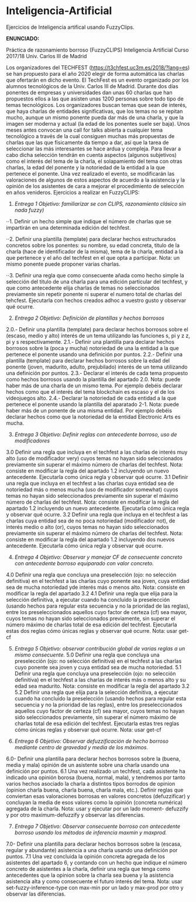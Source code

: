 # Inteligencia-Artificial

Ejercicios de Inteligencia artifical usando FuzzyClips.

**ENUNCIADO:**

Práctica de razonamiento borroso (FuzzyCLIPS) Inteligencia Artificial Curso 2017/18
Univ. Carlos III de Madrid

Los organizadores del TECHFEST (https://t3chfest.uc3m.es/2018/?lang=es) se han propuesto para el año 2020 elegir de forma automática las charlas que ofertarán en dicho evento. El TechFest es un evento organizado por los alumnos tecnológicos de la Univ. Carlos III de Madrid. Durante dos días ponentes de empresas y universidades dan unas 60 charlas que han propuestos ellos a las que asisten unas 1200 personas sobre todo tipo de temas tecnológicos. Los organizadores buscan temas que sean de interés, que haya charlas de entidades significativas, que los temas no se repitan mucho, aunque un mismo ponente pueda dar más de una charla, y que la imagen ser moderna y actual (la edad de los ponentes suele ser baja). Unos meses antes convocan una call for talks abierta a cualquier tema tecnológico a través de la cual consiguen muchas más propuestas de charlas que las que físicamente da tiempo a dar, así que la tarea de seleccionar las más interesantes se hace ardua y compleja.
Para llevar a cabo dicha selección tendrán en cuenta aspectos (algunos subjetivos) como el interés del tema de la charla, el solapamiento del tema con otras charlas, la edad del ponente y la notoriedad de la entidad a la que pertenece el ponente. Una vez realizado el evento, se modificarán las valoraciones de algunos de estos aspectos de acuerdo a la asistencia y la opinión de los asistentes de cara a mejorar el procedimiento de selección en años venideros.
Ejercicios a realizar en FuzzyCLIPS:

1. *Entrega 1 Objetivo: familiarizar se con CLIPS, razonamiento clásico sin nada fuzzy)*

⋅⋅1. Definir un hecho simple que indique el número de charlas que se impartirán en una determinada edición del techfest.

⋅⋅2. Definir una plantilla (template) para declarar hechos estructurados concretos sobre los ponentes: su nombre, su edad concreta, titulo de la charla (hace de identificador de la misma), tema de la charla, entidad a la que pertenece y el año del techfest en el que opta a participar. Nota: un mismo ponente puede proponer varias charlas.

⋅⋅3. Definir una regla que como consecuente añada como hecho simple la selección del titulo de una charla para una edición particular del techfest, y que como antecedente elija charlas de temas no seleccionados previamente sin repetir ponente ni superar el numero total de charlas del tehcfest. Ejecutarla con hechos creados adhoc a vuestro gusto y observar qué ocurre.

2. *Entrega 2 Objetivo: Definición de plantillas y hechos borrosos*

2.0.- Definir una plantilla (template) para declarar hechos borrosos sobre el (escaso, medio y alto) interés de un tema utilizando las funciones s, pi y z z, pi y s respectivamente.
2.1.- Definir una plantilla para declarar hechos borrosos sobre la (poca y mucha) notoriedad de una la entidad a la que pertenece el ponente usando una definición por puntos.
2.2.- Definir una plantilla (template) para declarar hechos borrosos sobre la edad del ponente (joven, madurito, adulto, prejubilado) interés de un tema utilizando una definición por puntos.
2.3.- Declarar el interés de cada tema propuesto como hechos borrosos usando la plantilla del apartado 2.0. Nota: puede haber más de una charla de un mismo tema. Por ejemplo debéis declarar hechos como que el interés del tema blockchain es escaso y el de los videojuegos alto.
2.4.- Declarar la notoriedad de cada entidad a la que pertenece el ponente usando la plantilla del aparatado 2-1. Nota: puede haber más de un ponente de una misma entidad. Por ejemplo debéis declarar hechos como que la notoriedad de la entidad Electronic Arts es mucha.

3. *Entrega 3 Objetivo: Definir reglas con antecedente borroso, uso de modificadores*

3.0 Definir una regla que incluya en el techfest a las charlas de interés muy alto (uso de modificador very) cuyos temas no hayan sido seleccionados previamente sin superar el máximo número de charlas del techfest. Nota: consiste en modificar la regla del apartado 1.2 incluyendo un nuevo antecedente. Ejecutarla como única regla y observar qué ocurre.
3.1 Definir una regla que incluya en el techfest a las charlas cuya entidad sea de notoriedad más o menos mucha (uso de modificador somewhat) cuyos temas no hayan sido seleccionados previamente sin superar el máximo número de charlas del techfest. Nota: consiste en modificar la regla del apartado 1.2 incluyendo un nuevo antecedente. Ejecutarla cómo única regla y observar qué ocurre. 3.2 Definir una regla que incluya en el techfest a las charlas cuya entidad sea de no poca notoriedad (modificador not), de interés medio o alto (or), cuyos temas no hayan sido seleccionados previamente sin superar el máximo número de charlas del techfest. Nota: consiste en modificar la regla del apartado 1.2 incluyendo dos nuevos antecedente. Ejecutarla cómo única regla y observar qué ocurre.

4. *Entrega 4 Objetivo: Observar y manejar CF de consecuente concreto con antecedente borroso equiparado con valor concreto.*

4.0 Definir una regla que concluya una preselección (ojo: no selección definitiva) en el techfest a las charlas cuyo ponente sea joven, cuya entidad sea de mucha notoriedad yde interés más o menos alto. Nota: consiste en modificar la regla del apartado 3.2
4.1 Definir una regla que elija para la selección definitiva, a ejecutar cuando ha concluido la preselección (usando hechos para regular esta secuencia y no la prioridad de las reglas), entre los preseleccionados aquellos cuyo factor de certeza (cf) sea mayor, cuyos temas no hayan sido seleccionados previamente, sin superar el número máximo de charlas total de esa edición del techfest. Ejecutarla estas dos reglas cómo únicas reglas y observar qué ocurre. Nota: usar get-cf

5. *Entrega 5 Objetivo: observar contribución global de varias reglas a un mismo consecuente.*
5.0 Definir una regla que concluya una preselección (ojo: no selección definitiva) en el techfest a las charlas cuyo ponente sea joven y cuya entidad sea de mucha notoriedad.
5.1 Definir una regla que concluya una preselección (ojo: no selección definitiva) en el techfest a las charlas de interés más o menos alto y su edad sea madurito. Nota: consiste en modificar la regla del apartado 3.2
5.2 Definir una regla que elija para la selección definitiva, a ejecutar cuando ha concluido la preselección (usando hechos para regular esta secuencia y no la prioridad de las reglas), entre los preseleccionados aquellos cuyo factor de certeza (cf) sea mayor, cuyos temas no hayan sido seleccionados previamente, sin superar el número máximo de charlas total de esa edición del techfest. Ejecutarla estas tres reglas cómo únicas reglas y observar qué ocurre. Nota: usar get-cf

6. *Entrega 6 Objetivo: Observar defuzzificación de hecho borroso mediante centro de gravedad y media de los máximos.*

6.0- Definir una plantilla para declarar hechos borrosos sobre la (buena, media y mala) opinión de un asistente sobre una charla usando una definición por puntos.
6.1 Una vez realizado un techfest, cada asistente ha indicado una opinión borosa (buena, normal, mala), y tendremos por tanto varios hechos asociado la charla a distintos tipos borrodos de opinion (opinion charla buena, charla buena, charla mala, etc.). Definir reglas que conviertan esas valoraciones borrosas en valores concretos (defuzzificar) y concluyan la media de esos valores como la opinión (concreta numérica) agregada de la charla. Nota: usar y ejecutar por un lado moment- defuzzify y por otro maximum-defuzzify y observar las diferencias.

7. *Entrega 7 Objetivo: Observar consecuente borroso con antecedente borroso usando los métodos de inferencia maxmin y maxprod.*

7.0- Definir una plantilla para declarar hechos borrosos sobre la (escasa, regular y abundante) asistencia a una charla usando una definición por puntos.
7.1 Una vez concluida la opinión concreta agregada de los asistentes del apartado 6, y contando con un hecho que indique el número concreto de asistentes a la charla, definir una regla que tenga como antecedentes que la opinion sobre la charla sea buena y la asistencia asistencia alta y como consecuente el futuro interés del tema. Nota: usar set-fuzzy-inference-type con max-min por un lado y max-prod por otro y observar las diferencias.
